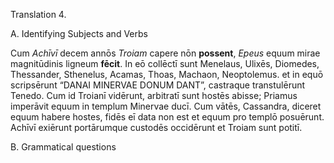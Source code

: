 Translation 4.

A. Identifying Subjects and Verbs

Cum *Achīvī* decem annōs *Troiam* capere nōn **possent**, *Epeus* equum mirae magnitūdinis ligneum **fēcit**. In eō collēctī sunt Menelaus, Ulixēs, Diomedes, Thessander, Sthenelus, Acamas, Thoas, Machaon, Neoptolemus. et in equō scripsērunt “DANAI MINERVAE DONUM DANT”, castraque transtulērunt Tenedo. Cum id Troianī vidērunt, arbitratī sunt hostēs abisse; Priamus imperāvit equum in templum Minervae ducī. Cum vātēs, Cassandra, diceret equum habere hostes, fidēs eī data non est et equum pro templō posuērunt. Achīvī exiērunt portārumque custodēs occidērunt et Troiam sunt potitī.

B. Grammatical questions 
